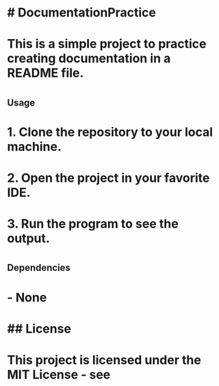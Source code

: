 # # DocumentationPractice
# This is a simple project to practice creating documentation in a README file.
#
## Usage
# 1. Clone the repository to your local machine.
# 2. Open the project in your favorite IDE.
# 3. Run the program to see the output.
#
## Dependencies
# - None
#
# ## License
# This project is licensed under the MIT License - see
